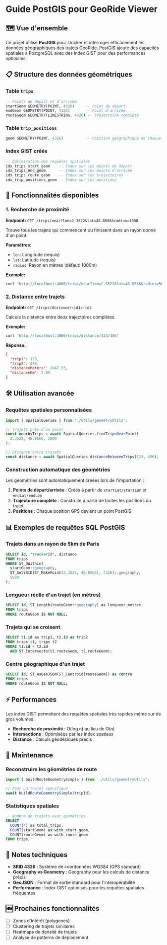 # Guide PostGIS pour GeoRide Viewer

## 🗺️ Vue d'ensemble

Ce projet utilise **PostGIS** pour stocker et interroger efficacement les données géographiques des trajets GeoRide. PostGIS ajoute des capacités spatiales à PostgreSQL avec des index GIST pour des performances optimales.

## 📋 Structure des données géométriques

### Table `trips`
```sql
-- Points de départ et d'arrivée
startGeom GEOMETRY(POINT, 4326)     -- Point de départ
endGeom GEOMETRY(POINT, 4326)       -- Point d'arrivée
routeGeom GEOMETRY(LINESTRING, 4326) -- Trajectoire complète
```

### Table `trip_positions`
```sql
geom GEOMETRY(POINT, 4326)          -- Position géographique de chaque point
```

### Index GIST créés
```sql
-- Optimisation des requêtes spatiales
idx_trips_start_geom    -- Index sur les points de départ
idx_trips_end_geom      -- Index sur les points d'arrivée  
idx_trips_route_geom    -- Index sur les trajectoires
idx_trip_positions_geom -- Index sur les positions
```

## 🚀 Fonctionnalités disponibles

### 1. Recherche de proximité
**Endpoint:** `GET /trips/near?lon=2.3522&lat=48.8566&radius=1000`

Trouve tous les trajets qui commencent ou finissent dans un rayon donné d'un point.

**Paramètres:**
- `lon`: Longitude (requis)
- `lat`: Latitude (requis) 
- `radius`: Rayon en mètres (défaut: 1000m)

**Exemple:**
```bash
curl "http://localhost:4000/trips/near?lon=2.3522&lat=48.8566&radius=5000"
```

### 2. Distance entre trajets
**Endpoint:** `GET /trips/distance/:id1/:id2`

Calcule la distance entre deux trajectoires complètes.

**Exemple:**
```bash
curl "http://localhost:4000/trips/distance/123/456"
```

**Réponse:**
```json
{
  "trip1": 123,
  "trip2": 456, 
  "distanceMeters": 2847.33,
  "distanceKm": 2.85
}
```

## 🛠️ Utilisation avancée

### Requêtes spatiales personnalisées

```typescript
import { SpatialQueries } from './utils/geometryUtils';

// Trajets près d'un point
const nearbyTrips = await SpatialQueries.findTripsNearPoint(
  2.3522, 48.8566, 1000
);

// Distance entre trajets
const distance = await SpatialQueries.distanceBetweenTrips(123, 456);
```

### Construction automatique des géométries

Les géométries sont automatiquement créées lors de l'importation :

1. **Points de départ/arrivée** : Créés à partir de `startLat/startLon` et `endLat/endLon`
2. **Trajectoire complète** : Construite à partir de toutes les positions du trajet
3. **Positions** : Chaque position GPS devient un point PostGIS

## 📊 Exemples de requêtes SQL PostGIS

### Trajets dans un rayon de 5km de Paris
```sql
SELECT id, "trackerId", distance
FROM trips 
WHERE ST_DWithin(
  startGeom::geography, 
  ST_SetSRID(ST_MakePoint(2.3522, 48.8566), 4326)::geography, 
  5000
);
```

### Longueur réelle d'un trajet (en mètres)
```sql
SELECT id, ST_Length(routeGeom::geography) as longueur_metres
FROM trips 
WHERE routeGeom IS NOT NULL;
```

### Trajets qui se croisent
```sql
SELECT t1.id as trip1, t2.id as trip2
FROM trips t1, trips t2
WHERE t1.id < t2.id 
  AND ST_Intersects(t1.routeGeom, t2.routeGeom);
```

### Centre géographique d'un trajet
```sql
SELECT id, ST_AsGeoJSON(ST_Centroid(routeGeom)) as centre
FROM trips 
WHERE routeGeom IS NOT NULL;
```

## ⚡ Performances

Les index GIST permettent des requêtes spatiales très rapides même sur de gros volumes :

- **Recherche de proximité** : O(log n) au lieu de O(n)
- **Intersections** : Optimisées par les index spatiaux
- **Distance** : Calculs géodésiques précis

## 🔧 Maintenance

### Reconstruire les géométries de route
```typescript
import { buildRouteGeometrySimple } from './utils/geometryUtils';

// Pour un trajet spécifique
await buildRouteGeometrySimple(tripId);
```

### Statistiques spatiales
```sql
-- Nombre de trajets avec géométries
SELECT 
  COUNT(*) as total_trips,
  COUNT(startGeom) as with_start_geom,
  COUNT(routeGeom) as with_route_geom
FROM trips;
```

## 📝 Notes techniques

- **SRID 4326** : Système de coordonnées WGS84 (GPS standard)
- **Geography vs Geometry** : Geography pour les calculs de distance précis
- **GeoJSON** : Format de sortie standard pour l'interopérabilité
- **Performance** : Index GIST optimisés pour les requêtes spatiales fréquentes

## 🆕 Prochaines fonctionnalités

- [ ] Zones d'intérêt (polygones)
- [ ] Clustering de trajets similaires  
- [ ] Heatmaps de densité de trajets
- [ ] Analyse de patterns de déplacement
